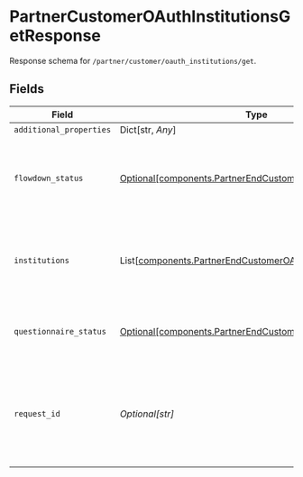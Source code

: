 # PartnerCustomerOAuthInstitutionsGetResponse

Response schema for `/partner/customer/oauth_institutions/get`.


## Fields

| Field                                                                                                                                       | Type                                                                                                                                        | Required                                                                                                                                    | Description                                                                                                                                 |
| ------------------------------------------------------------------------------------------------------------------------------------------- | ------------------------------------------------------------------------------------------------------------------------------------------- | ------------------------------------------------------------------------------------------------------------------------------------------- | ------------------------------------------------------------------------------------------------------------------------------------------- |
| `additional_properties`                                                                                                                     | Dict[str, *Any*]                                                                                                                            | :heavy_minus_sign:                                                                                                                          | N/A                                                                                                                                         |
| `flowdown_status`                                                                                                                           | [Optional[components.PartnerEndCustomerFlowdownStatus]](../../models/components/partnerendcustomerflowdownstatus.md)                        | :heavy_minus_sign:                                                                                                                          | The status of the addendum to the Plaid MSA ("flowdown") for the end customer.                                                              |
| `institutions`                                                                                                                              | List[[components.PartnerEndCustomerOAuthInstitution](../../models/components/partnerendcustomeroauthinstitution.md)]                        | :heavy_minus_sign:                                                                                                                          | The OAuth institutions with which the end customer's application is being registered.                                                       |
| `questionnaire_status`                                                                                                                      | [Optional[components.PartnerEndCustomerQuestionnaireStatus]](../../models/components/partnerendcustomerquestionnairestatus.md)              | :heavy_minus_sign:                                                                                                                          | The status of the end customer's security questionnaire.                                                                                    |
| `request_id`                                                                                                                                | *Optional[str]*                                                                                                                             | :heavy_minus_sign:                                                                                                                          | A unique identifier for the request, which can be used for troubleshooting. This identifier, like all Plaid identifiers, is case sensitive. |